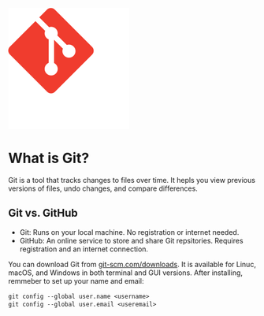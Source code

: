 ![git logo](/Git-Icon-1788C.svg)

# What is Git?
Git is a tool that tracks changes to files over time. It hepls you view previous versions of files, undo changes, and compare differences.

## Git vs. GitHub
+ Git: Runs on your local machine. No registration or internet needed.
+ GitHub: An online service to store and share Git repsitories. Requires registration and an internet connection.

You can download Git from [git-scm.com/downloads](https://git-scm.com/downloads). It is available for Linuc, macOS, and Windows in both terminal and GUI versions. After installing,
remmeber to set up your name and email:
```
git config --global user.name <username>
git config --global user.email <useremail>
```

